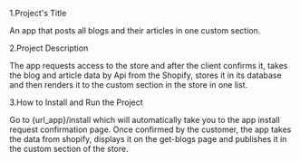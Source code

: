 1.Project's Title

An app that posts all blogs and their articles in one custom section. 

2.Project Description

The app requests access to the store and after the client confirms it, takes the blog and article data by Api from the Shopify, stores it in its database and then renders it to the custom section in the store in one list. 

3.How to Install and Run the Project

Go to {url_app}/install which will automatically take you to the app install request confirmation page.
Once confirmed by the customer, the app takes the data from shopify, displays it on the get-blogs page and publishes it 
in the custom section of the store. 


